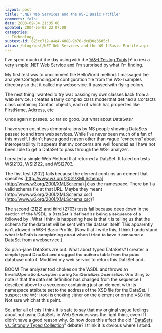 ```yaml
---
layout: post
title: ".NET Web Services and the WS-I Basic Profile"
comments: false
date: 2003-09-04 21:35:00
updated: 2004-05-02 22:07:00
categories:
 - Technology
subtext-id: 625cc712-a4e4-4088-9b70-dc830e3605cf
alias: /blog/post/NET-Web-Services-and-the-WS-I-Basic-Profile.aspx
---
```



I've spent much of the day using with the [WS-I Testing Tools](http://www.ws-i.org/Testing/Tools/2003/07/WSI_Test_CS_0.96_bin.zip)├é to test a very simple .NET Web Service and I'm surprised by what I'm finding.

My first test was to uncomment the HelloWorld method. I massaged the analyzerConfigBinding.xml configuration file from the WS-I samples directory so that it called my webservice. It passed with flying colors.

The next thing I wanted to try was passing my own classes back from a web service. I creates a fairly complex class model that defined a Contacts class containing Contact objects, each of which has properties like FirstName, Address, etc.

Once again it passes. So far so good. But what about DataSets?

I have seen countless demonstrations by MS people showing DataSets passed to and from web services. While I've never been much of a fan of this myself, I didn't have a good reason other than vague "concerns" about interoperability. It appears that my concerns are well founded as I have not been able to get a DataSet to pass through the WS-I analyzer.

I created a simple Web Method that returned a DataSet. It failed on tests WSI2102, WSI2122, and WSI2703. 

The first test (2102) fails because the  element contains an  element that specifies [http://www.w3.org/2001/XMLSchema](http://www.w3.org/2001/XMLSchema)├é as the namespace. There isn't a valid schema file at that URL. Maybe they meant [http://www.w3.org/2001/XMLSchema.xsd](http://www.w3.org/2001/XMLSchema.xsd)?

The second (2122) and third (2703) tests fail because deep down in the  section of the WSDL, a DataSet is defined as being a sequence of a  followed by . What I think is happening here is that it is telling us that the schema for the dataset will be sent with the dataset itself. This apparently isn't allowed in WS-I Basic Profile. (Now that I write this, I think I understand what InfoPath is complaining about when I tried to have it consume a DataSet from a webservice.)

So plain-jane DataSets are out. What about typed DataSets? I created a simple typed DataSet and dragged the authors table from the pubs database onto it. Modified my web service to return this DataSet and...

BOOM! The analyzer tool chokes on the WSDL and throws an InvalidOperationException during XmlSerializer.Deserialize. One thing to note is that the data set definition has changed from the sequence I descibed above to a sequence containing just an  element with its namespace attribute set to the address of the XSD file for the DataSet. I suspect the WS-I tool is choking either on the  element or on the XSD file. Not sure which at this point.

So, after all of this I think it is safe to say that my original vague feelings about not using DataSets in Web Services was the right thing, even if I didn't have a good reason why. So how does this affect the old "[DataSets vs. Strongly Typed Collection](http://www.mail-archive.com/advanced-dotnet@discuss.develop.com/msg01579.html)" debate? I think it is obvious where I stand.
